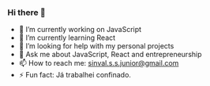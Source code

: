 ### Hi there 👋

- 🔭 I’m currently working on JavaScript
- 🌱 I’m currently learning React
- 🤔 I’m looking for help with my personal projects
- 💬 Ask me about JavaScript, React and entrepreneurship
- 📫 How to reach me: sinval.s.s.junior@gmail.com
- ⚡ Fun fact: Já trabalhei confinado.
